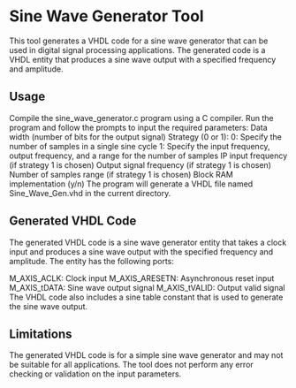 # Sine Wave Generator Tool
This tool generates a VHDL code for a sine wave generator that can be used in digital signal processing applications. The generated code is a VHDL entity that produces a sine wave output with a specified frequency and amplitude.

## Usage
Compile the sine_wave_generator.c program using a C compiler.
Run the program and follow the prompts to input the required parameters:
Data width (number of bits for the output signal)
Strategy (0 or 1):
0: Specify the number of samples in a single sine cycle
1: Specify the input frequency, output frequency, and a range for the number of samples
IP input frequency (if strategy 1 is chosen)
Output signal frequency (if strategy 1 is chosen)
Number of samples range (if strategy 1 is chosen)
Block RAM implementation (y/n)
The program will generate a VHDL file named Sine_Wave_Gen.vhd in the current directory.
## Generated VHDL Code
The generated VHDL code is a sine wave generator entity that takes a clock input and produces a sine wave output with the specified frequency and amplitude. The entity has the following ports:

M_AXIS_ACLK: Clock input
M_AXIS_ARESETN: Asynchronous reset input
M_AXIS_tDATA: Sine wave output signal
M_AXIS_tVALID: Output valid signal
The VHDL code also includes a sine table constant that is used to generate the sine wave output.

## Limitations
The generated VHDL code is for a simple sine wave generator and may not be suitable for all applications.
The tool does not perform any error checking or validation on the input parameters.